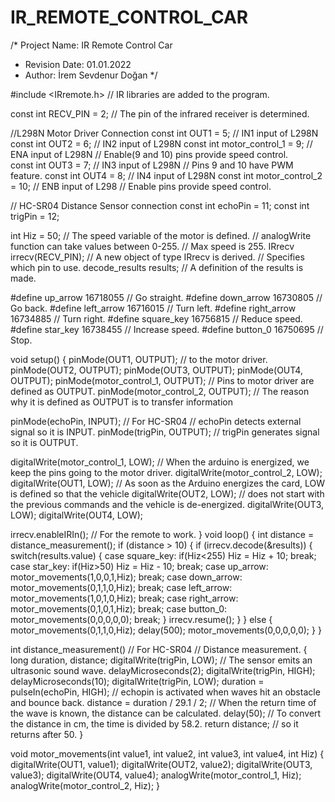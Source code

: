 # IR_REMOTE_CONTROL_CAR
/* Project Name: IR Remote Control Car
 * Revision Date: 01.01.2022 
 * Author: İrem Sevdenur Doğan 
*/

#include <IRremote.h>      // IR libraries are added to the program.

const int RECV_PIN = 2;    // The pin of the infrared receiver is determined.

//L298N Motor Driver Connection
const int OUT1 = 5;    // IN1 input of L298N
const int OUT2 = 6;    // IN2 input of L298N
const int motor_control_1 = 9;   // ENA input of L298N     // Enable(9 and 10) pins provide speed control.   
const int OUT3 = 7;    // IN3 input of L298N     // Pins 9 and 10 have PWM feature.
const int OUT4 = 8;    // IN4 input of L298N
const int motor_control_2 = 10;  // ENB input of L298      // Enable pins provide speed control.

// HC-SR04 Distance Sensor connection
const int echoPin = 11;
const int trigPin = 12;

int Hiz = 50;    // The speed variable of the motor is defined.
                    // analogWrite function can take values between 0-255.  // Max speed is 255.
IRrecv irrecv(RECV_PIN);       // A new object of type IRrecv is derived.   // Specifies which pin to use.
decode_results results;        // A definition of the results is made.

#define up_arrow 16718055      // Go straight.
#define down_arrow 16730805    // Go back.
#define left_arrow 16716015    // Turn left.
#define right_arrow 16734885   // Turn right.
#define square_key 16756815    // Reduce speed.
#define star_key 16738455      // Increase speed.
#define button_0 16750695      // Stop.

void setup() 
{
  pinMode(OUT1, OUTPUT);        // to the motor driver.
  pinMode(OUT2, OUTPUT);
  pinMode(OUT3, OUTPUT);
  pinMode(OUT4, OUTPUT);
  pinMode(motor_control_1, OUTPUT);       // Pins to motor driver are defined as OUTPUT.
  pinMode(motor_control_2, OUTPUT);      // The reason why it is defined as OUTPUT is to transfer information 
 

  pinMode(echoPin, INPUT);           // For HC-SR04   // echoPin detects external signal so it is INPUT.
  pinMode(trigPin, OUTPUT);          // trigPin generates signal so it is OUTPUT.

  digitalWrite(motor_control_1, LOW);    // When the arduino is energized, we keep the pins going to the motor driver. 
  digitalWrite(motor_control_2, LOW);
  digitalWrite(OUT1, LOW);     // As soon as the Arduino energizes the card, LOW is defined so that the vehicle
  digitalWrite(OUT2, LOW);    // does not start with the previous commands and the vehicle is de-energized.
  digitalWrite(OUT3, LOW);
  digitalWrite(OUT4, LOW);
  
  irrecv.enableIRIn();    // For the remote to work.
}
void loop() 
{
  int distance = distance_measurement();
if (distance > 10)
{
  if (irrecv.decode(&results))
   {
    switch(results.value)
     {
      case square_key:
      if(Hiz<255)
      Hiz = Hiz + 10;
      break;
      case star_key:
      if(Hiz>50)
      Hiz = Hiz - 10;
      break;
      case up_arrow:
      motor_movements(1,0,0,1,Hiz);
      break;
      case down_arrow:
      motor_movements(0,1,1,0,Hiz);
      break;
      case left_arrow:
      motor_movements(1,0,1,0,Hiz);
      break;
      case right_arrow:
      motor_movements(0,1,0,1,Hiz);
      break;
      case button_0:
      motor_movements(0,0,0,0,0);
      break;
     }
    irrecv.resume(); 
  }
 }
else
 {
  motor_movements(0,1,1,0,Hiz);
  delay(500);
  motor_movements(0,0,0,0,0);
 }
}

int distance_measurement()       // For HC-SR04     // Distance measurement.
{
  long duration, distance;
  digitalWrite(trigPin, LOW);   // The sensor emits an ultrasonic sound wave.
  delayMicroseconds(2);
  digitalWrite(trigPin, HIGH);
  delayMicroseconds(10);
  digitalWrite(trigPin, LOW);
  duration = pulseIn(echoPin, HIGH);  // echopin is activated when waves hit an obstacle and bounce back.
  distance = duration / 29.1 / 2;         // When the return time of the wave is known, the distance can be calculated.
  delay(50);                          // To convert the distance in cm, the time is divided by 58.2.
  return distance;      // so it returns after 50.
}

void motor_movements(int value1, int value2, int value3, int value4, int Hiz)
{
digitalWrite(OUT1, value1);
digitalWrite(OUT2, value2);
digitalWrite(OUT3, value3);
digitalWrite(OUT4, value4);
analogWrite(motor_control_1, Hiz);
analogWrite(motor_control_2, Hiz);
}
